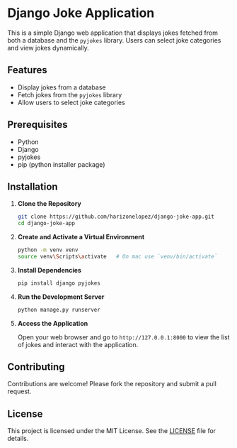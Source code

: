 # Django Joke Application

This is a simple Django web application that displays jokes fetched from both a database and the `pyjokes` library. Users can select joke categories and view jokes dynamically.

## Features

- Display jokes from a database
- Fetch jokes from the `pyjokes` library
- Allow users to select joke categories

## Prerequisites

- Python 
- Django
- pyjokes
- pip (python installer package)

## Installation

1. **Clone the Repository**

    ```sh
    git clone https://github.com/harizonelopez/django-joke-app.git
    cd django-joke-app
    ```

2. **Create and Activate a Virtual Environment**

    ```sh
    python -m venv venv
    source venv\Scripts\activate   # On mac use `venv/bin/activate` 
    ```

3. **Install Dependencies**

    ```sh
    pip install django pyjokes
    ```

4. **Run the Development Server**

    ```sh
    python manage.py runserver
    ```

5. **Access the Application**

    Open your web browser and go to `http://127.0.0.1:8000` to view the list of jokes and interact with the application.

## Contributing

Contributions are welcome! Please fork the repository and submit a pull request.

## License

This project is licensed under the MIT License. See the [LICENSE](LICENSE) file for details.
